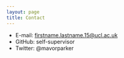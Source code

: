 ```yaml
---
layout: page
title: Contact
---
```

- E-mail: firstname.lastname.15@ucl.ac.uk
- GitHub: self-supervisor
- Twitter: @mavorparker
